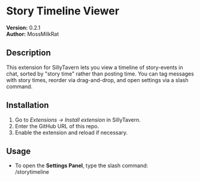 # Story Timeline Viewer

**Version:** 0.2.1  
**Author:** MossMilkRat

## Description  
This extension for SillyTavern lets you view a timeline of story-events in chat, sorted by "story time" rather than posting time. You can tag messages with story times, reorder via drag-and-drop, and open settings via a slash command.

## Installation  
1. Go to _Extensions → Install extension_ in SillyTavern.  
2. Enter the GitHub URL of this repo.  
3. Enable the extension and reload if necessary.

## Usage  
- To open the **Settings Panel**, type the slash command:  
/storytimeline
